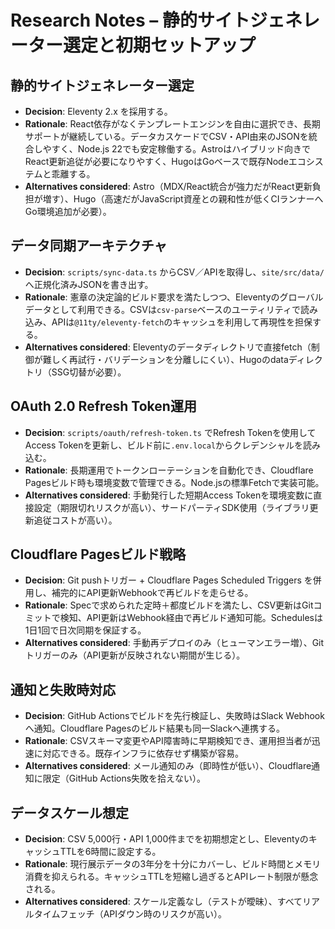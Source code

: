 # Research Notes – 静的サイトジェネレーター選定と初期セットアップ

## 静的サイトジェネレーター選定
- **Decision**: Eleventy 2.x を採用する。
- **Rationale**: React依存がなくテンプレートエンジンを自由に選択でき、長期サポートが継続している。データカスケードでCSV・API由来のJSONを統合しやすく、Node.js 22でも安定稼働する。Astroはハイブリッド向きでReact更新追従が必要になりやすく、HugoはGoベースで既存Nodeエコシステムと乖離する。
- **Alternatives considered**: Astro（MDX/React統合が強力だがReact更新負担が増す）、Hugo（高速だがJavaScript資産との親和性が低くCIランナーへGo環境追加が必要）。

## データ同期アーキテクチャ
- **Decision**: `scripts/sync-data.ts` からCSV／APIを取得し、`site/src/data/` へ正規化済みJSONを書き出す。
- **Rationale**: 憲章の決定論的ビルド要求を満たしつつ、Eleventyのグローバルデータとして利用できる。CSVは`csv-parse`ベースのユーティリティで読み込み、APIは`@11ty/eleventy-fetch`のキャッシュを利用して再現性を担保する。
- **Alternatives considered**: Eleventyのデータディレクトリで直接fetch（制御が難しく再試行・バリデーションを分離しにくい）、Hugoのdataディレクトリ（SSG切替が必要）。

## OAuth 2.0 Refresh Token運用
- **Decision**: `scripts/oauth/refresh-token.ts` でRefresh Tokenを使用してAccess Tokenを更新し、ビルド前に`.env.local`からクレデンシャルを読み込む。
- **Rationale**: 長期運用でトークンローテーションを自動化でき、Cloudflare Pagesビルド時も環境変数で管理できる。Node.jsの標準Fetchで実装可能。
- **Alternatives considered**: 手動発行した短期Access Tokenを環境変数に直接設定（期限切れリスクが高い）、サードパーティSDK使用（ライブラリ更新追従コストが高い）。

## Cloudflare Pagesビルド戦略
- **Decision**: Git pushトリガー + Cloudflare Pages Scheduled Triggers を併用し、補完的にAPI更新Webhookで再ビルドを走らせる。
- **Rationale**: Specで求められた定時＋都度ビルドを満たし、CSV更新はGitコミットで検知、API更新はWebhook経由で再ビルド通知可能。Schedulesは1日1回で日次同期を保証する。
- **Alternatives considered**: 手動再デプロイのみ（ヒューマンエラー増）、Gitトリガーのみ（API更新が反映されない期間が生じる）。

## 通知と失敗時対応
- **Decision**: GitHub Actionsでビルドを先行検証し、失敗時はSlack Webhookへ通知。Cloudflare Pagesのビルド結果も同一Slackへ連携する。
- **Rationale**: CSVスキーマ変更やAPI障害時に早期検知でき、運用担当者が迅速に対応できる。既存インフラに依存せず構築が容易。
- **Alternatives considered**: メール通知のみ（即時性が低い）、Cloudflare通知に限定（GitHub Actions失敗を拾えない）。

## データスケール想定
- **Decision**: CSV 5,000行・API 1,000件までを初期想定とし、EleventyのキャッシュTTLを6時間に設定する。
- **Rationale**: 現行展示データの3年分を十分にカバーし、ビルド時間とメモリ消費を抑えられる。キャッシュTTLを短縮し過ぎるとAPIレート制限が懸念される。
- **Alternatives considered**: スケール定義なし（テストが曖昧）、すべてリアルタイムフェッチ（APIダウン時のリスクが高い）。
